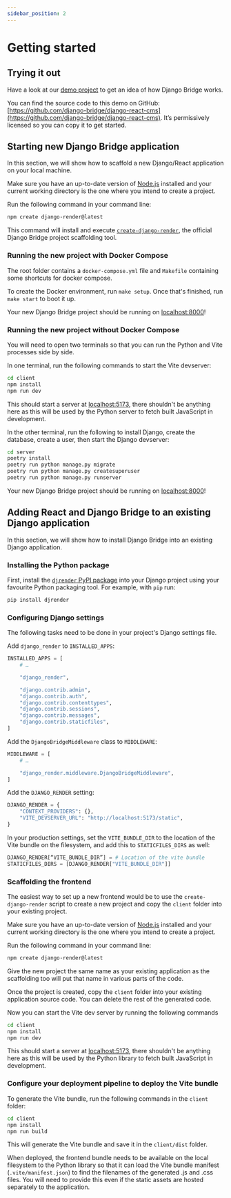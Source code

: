 ```yaml
---
sidebar_position: 2
---
```


# Getting started

## Trying it out

Have a look at our [demo project](https://demo.django-render.org) to get an idea of how Django Bridge works.

You can find the source code to this demo on GitHub: [https://github.com/django-bridge/django-react-cms](https://github.com/django-bridge/django-react-cms).
It’s permissively licensed so you can copy it to get started.

## Starting new Django Bridge application

In this section, we will show how to scaffold a new Django/React application on your local machine.

Make sure you have an up-to-date version of [Node.js](https://nodejs.org/) installed and your current working directory is the one where you intend to create a project.

Run the following command in your command line:

```sh
npm create django-render@latest
```

This command will install and execute [`create-django-render`](https://www.npmjs.com/package/create-django-render), the official Django Bridge project scaffolding tool.

### Running the new project with Docker Compose

The root folder contains a ``docker-compose.yml`` file  and ``Makefile`` containing some shortcuts for docker compose.

To create the Docker environment, run ``make setup``. Once that's finished, run ``make start`` to boot it up.

Your new Django Bridge project should be running on [localhost:8000](http://localhost:8000)!

### Running the new project without Docker Compose

You will need to open two terminals so that you can run the Python and Vite processes side by side.

In one terminal, run the following commands to start the Vite devserver:

```sh
cd client
npm install
npm run dev
```

This should start a server at [localhost:5173](http://localhost:5173), there shouldn't be anything here as this will be used by the Python server to fetch built JavaScript in development.

In the other terminal, run the following to install Django, create the database, create a user, then start the Django devserver:

```sh
cd server
poetry install
poetry run python manage.py migrate
poetry run python manage.py createsuperuser
poetry run python manage.py runserver
```

Your new Django Bridge project should be running on [localhost:8000](http://localhost:8000)!

## Adding React and Django Bridge to an existing Django application

In this section, we will show how to install Django Bridge into an existing Django application.

### Installing the Python package

First, install the [``djrender`` PyPI package](https://pypi.org/project/djrender/) into your Django project using your favourite Python packaging tool. For example, with ``pip`` run:

```sh
pip install djrender
```

### Configuring Django settings

The following tasks need to be done in your project's Django settings file.

Add ``django_render`` to ``INSTALLED_APPS``:

```python
INSTALLED_APPS = [
	# …

    "django_render",

    "django.contrib.admin",
    "django.contrib.auth",
    "django.contrib.contenttypes",
    "django.contrib.sessions",
    "django.contrib.messages",
    "django.contrib.staticfiles",
]
```

Add the ``DjangoBridgeMiddleware`` class to ``MIDDLEWARE``:

```python
MIDDLEWARE = [
    # …

    "django_render.middleware.DjangoBridgeMiddleware",
]
```

Add the ``DJANGO_RENDER`` setting:

```python
DJANGO_RENDER = {
    "CONTEXT_PROVIDERS": {},
    "VITE_DEVSERVER_URL": "http://localhost:5173/static",
}
```

In your production settings, set the ``VITE_BUNDLE_DIR`` to the location of the Vite bundle on the filesystem, and add this to ``STATICFILES_DIRS`` as well:

```python
DJANGO_RENDER[“VITE_BUNDLE_DIR”] = # Location of the vite bundle
STATICFILES_DIRS = [DJANGO_RENDER["VITE_BUNDLE_DIR"]]
```

### Scaffolding the frontend

The easiest way to set up a new frontend would be to use the ``create-django-render`` script to create a new project and copy the ``client`` folder into your existing project.

Make sure you have an up-to-date version of [Node.js](https://nodejs.org/) installed and your current working directory is the one where you intend to create a project.

Run the following command in your command line:

```sh
npm create django-render@latest
```

Give the new project the same name as your existing application as the scaffolding too will put that name in various parts of the code.

Once the project is created, copy the ``client`` folder into your existing application source code. You can delete the rest of the generated code.

Now you can start the Vite dev server by running the following commands

```sh
cd client
npm install
npm run dev
```

This should start a server at [localhost:5173](http://localhost:5173), there shouldn't be anything here as this will be used by the Python library to fetch built JavaScript in development.

### Configure your deployment pipeline to deploy the Vite bundle

To generate the Vite bundle, run the following commands in the ``client`` folder:

```sh
cd client
npm install
npm run build
```

This will generate the Vite bundle and save it in the ``client/dist`` folder.

When deployed, the frontend bundle needs to be available on the local filesystem to the Python library so that it can load the Vite bundle manifest (``.vite/manifest.json``) to find the filenames of the generated .js and .css files.
You will need to provide this even if the static assets are hosted separately to the application.

